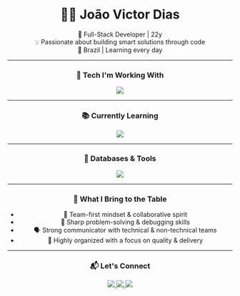 <div align="center">

# 👨‍💻 João Victor Dias

🎯 Full-Stack Developer | 22y  
💡 Passionate about building smart solutions through code  
📍 Brazil | Learning every day

---

### 🚀 Tech I'm Working With

<img src="https://skillicons.dev/icons?i=nodejs,ts,react,nextjs,tailwind,prisma&theme=dark" />

---

### 📚 Currently Learning

<img src="https://skillicons.dev/icons?i=java,docker&theme=dark" />

---

### 💾 Databases & Tools

<img src="https://skillicons.dev/icons?i=mysql,postgres,git,vscode,ubuntu,windows,github&theme=dark" />

---

### 🧠 What I Bring to the Table

- 🤝 Team-first mindset & collaborative spirit  
- 🧩 Sharp problem-solving & debugging skills  
- 🗣️ Strong communicator with technical & non-technical teams  
- 📂 Highly organized with a focus on quality & delivery  

---

### 📬 Let's Connect

<a href="https://linkedin.com/in/joao-victor-dias-0026a7266" target="_blank">
  <img src="https://img.shields.io/badge/LinkedIn-0A66C2?style=for-the-badge&logo=linkedin&logoColor=white" />
</a>
<a href="https://instagram.com/jdias_v" target="_blank">
  <img src="https://img.shields.io/badge/Instagram-E4405F?style=for-the-badge&logo=instagram&logoColor=white" />
</a>
<a href="https://discord.com/users/1137523691589210163" target="_blank">
  <img src="https://img.shields.io/badge/Discord-7289DA?style=for-the-badge&logo=discord&logoColor=white" />
</a>

</div>
